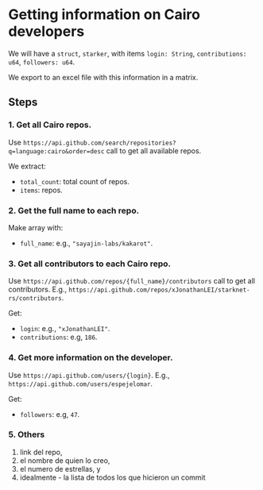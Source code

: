 
# Getting information on Cairo developers

We will have a `struct`, `starker`, with items `login: String`, `contributions: u64`, `followers: u64`. 

We export to an excel file with this information in a matrix.

## Steps

### 1. Get all Cairo repos.

Use `https://api.github.com/search/repositories?q=language:cairo&order=desc` call to get all available repos.

We extract:
* `total_count`: total count of repos.
* `items`: repos.

### 2. Get the full name to each repo.

Make array with:
* `full_name`: e.g., `"sayajin-labs/kakarot"`.

### 3. Get all contributors to each Cairo repo.

Use `https://api.github.com/repos/{full_name}/contributors` call to get all contributors. E.g., `https://api.github.com/repos/xJonathanLEI/starknet-rs/contributors`.

Get:
* `login`: e.g., `"xJonathanLEI"`.
* `contributions`: e.g, `186`.
  
### 4. Get more information on the developer.

Use `https://api.github.com/users/{login}`. E.g.,  `https://api.github.com/users/espejelomar`.

Get:
* `followers`: e.g, `47`.


### 5. Others
1. link del repo, 
2. el nombre de quien lo creo, 
3. el numero de estrellas, y 
4. idealmente - la lista de todos los que hicieron un commit

